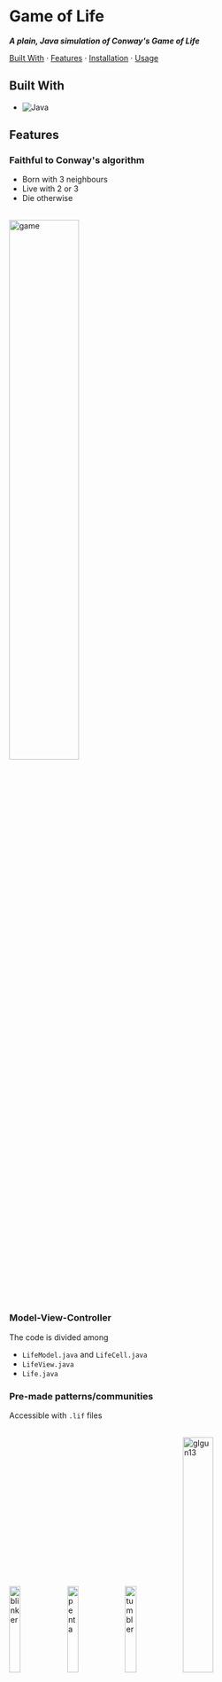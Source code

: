 # Game of Life
***A plain, Java simulation of Conway's Game of Life***

[Built With](#built-with) · [Features](#features) · [Installation](#installation) · [Usage](#usage)

## Built With

- ![Java](https://img.shields.io/badge/java-%23ED8B00.svg?style=for-the-badge&logo=oracle&logoColor=white)

## Features

### Faithful to Conway's algorithm

- Born with 3 neighbours
- Live with 2 or 3
- Die otherwise

<br>
<img src="https://github.com/tadahiroueta/game-of-life/blob/master/samples/game.gif" alt="game" width="50%" />
<br>

### Model-View-Controller

The code is divided among
- ```LifeModel.java``` and ```LifeCell.java```
- ```LifeView.java```
- ```Life.java```

### Pre-made patterns/communities

Accessible with ```.lif``` files

<br>
<div>
<img src="https://github.com/tadahiroueta/game-of-life/blob/master/samples/blinker.gif" alt="blinker" width="20%" /> <img src="https://github.com/tadahiroueta/game-of-life/blob/master/samples/penta.gif" alt="penta" width="20%" /> 
<img src="https://github.com/tadahiroueta/game-of-life/blob/master/samples/tumbler.gif" alt="tumbler" width="20%" /> 
<img src="https://github.com/tadahiroueta/game-of-life/blob/master/samples/glgun13.gif" alt="glgun13" width="33%" /> 
</div>
<br>

### Change colours

A random number generator asserts random colour to GUI

<br>
<img src="https://github.com/tadahiroueta/game-of-life/blob/master/samples/colours.gif" alt="colours" width="50%" />
<br>

## Installation
<!-- Find more language syntax identifiers for code blocks here, https://github.com/jincheng9/markdown_supported_languages -->
1. Install specific programming language compiler.

    *Just a little note without non-crucial infomation*.
2. Clone repository
    ```sh
    git clone https://github.com/tadahiroueta/repository.git
    ```
3. Install dependencies
    ```sh
    npm install
    ```

## Usage
1. First
    ```sh
    node index
    ```
  
  ![image](https://t3.ftcdn.net/jpg/02/48/42/64/360_F_248426448_NVKLywWqArG2ADUxDq6QprtIzsF82dMF.jpg)
